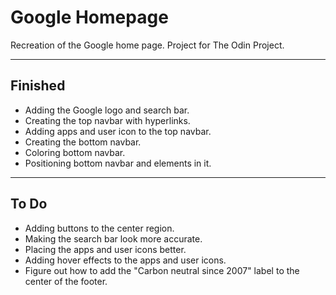 # Google Homepage

Recreation of the Google home page. Project for The Odin Project.

***
## Finished
* Adding the Google logo and search bar.
* Creating the top navbar with hyperlinks.
* Adding apps and user icon to the top navbar.
* Creating the bottom navbar.
* Coloring bottom navbar.
* Positioning bottom navbar and elements in it.
---
## To Do
* Adding buttons to the center region.
* Making the search bar look more accurate.
* Placing the apps and user icons better.
* Adding hover effects to the apps and user icons.
* Figure out how to add the "Carbon neutral since 2007" label to the center of the footer.